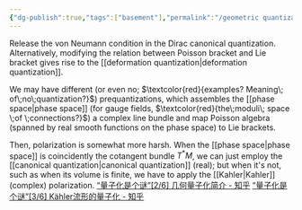 ```yaml
---
{"dg-publish":true,"tags":["basement"],"permalink":"/geometric quantization/","dgPassFrontmatter":true,"created":"2024-11-24T13:54:58.576+01:00","updated":"2025-01-11T19:10:17.346+01:00"}
---
```


Release the von Neumann condition in the Dirac canonical quantization. Alternatively, modifying the relation between Poisson bracket and Lie bracket gives rise to the [[deformation quantization\|deformation quantization]].

We may have different (or even no; $\textcolor{red}{examples? Meaning\; of\;no\;quantization?}$) prequantizations, which assembles the [[phase space\|phase space]] (for gauge fields, $\textcolor{red}{the\;moduli\; space \;of \;connections?}$) a complex line bundle and map Poisson algebra (spanned by real smooth functions on the phase space) to Lie brackets.

Then, polarization is somewhat more harsh.
When the [[phase space\|phase space]] is coincidently the cotangent bundle $T^{*}M$, we can just employ the [[canonical quantization\|canonical quantization]] (real); but when it's not, such as when its volume is finite, we have to apply the [[Kahler\|Kahler]] (complex) polarization.
[“量子化是个谜”[2/6] 几何量子化简介 - 知乎](https://zhuanlan.zhihu.com/p/686291881)
[“量子化是个谜”[3/6] Kähler流形的量子化 - 知乎](https://zhuanlan.zhihu.com/p/709020145)